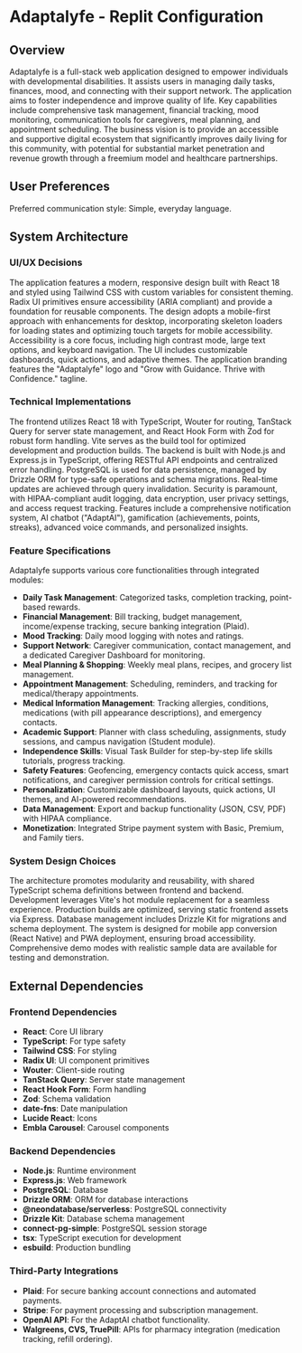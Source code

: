 # Adaptalyfe - Replit Configuration

## Overview
Adaptalyfe is a full-stack web application designed to empower individuals with developmental disabilities. It assists users in managing daily tasks, finances, mood, and connecting with their support network. The application aims to foster independence and improve quality of life. Key capabilities include comprehensive task management, financial tracking, mood monitoring, communication tools for caregivers, meal planning, and appointment scheduling. The business vision is to provide an accessible and supportive digital ecosystem that significantly improves daily living for this community, with potential for substantial market penetration and revenue growth through a freemium model and healthcare partnerships.

## User Preferences
Preferred communication style: Simple, everyday language.

## System Architecture

### UI/UX Decisions
The application features a modern, responsive design built with React 18 and styled using Tailwind CSS with custom variables for consistent theming. Radix UI primitives ensure accessibility (ARIA compliant) and provide a foundation for reusable components. The design adopts a mobile-first approach with enhancements for desktop, incorporating skeleton loaders for loading states and optimizing touch targets for mobile accessibility. Accessibility is a core focus, including high contrast mode, large text options, and keyboard navigation. The UI includes customizable dashboards, quick actions, and adaptive themes. The application branding features the "Adaptalyfe" logo and "Grow with Guidance. Thrive with Confidence." tagline.

### Technical Implementations
The frontend utilizes React 18 with TypeScript, Wouter for routing, TanStack Query for server state management, and React Hook Form with Zod for robust form handling. Vite serves as the build tool for optimized development and production builds. The backend is built with Node.js and Express.js in TypeScript, offering RESTful API endpoints and centralized error handling. PostgreSQL is used for data persistence, managed by Drizzle ORM for type-safe operations and schema migrations. Real-time updates are achieved through query invalidation. Security is paramount, with HIPAA-compliant audit logging, data encryption, user privacy settings, and access request tracking. Features include a comprehensive notification system, AI chatbot ("AdaptAI"), gamification (achievements, points, streaks), advanced voice commands, and personalized insights.

### Feature Specifications
Adaptalyfe supports various core functionalities through integrated modules:
- **Daily Task Management**: Categorized tasks, completion tracking, point-based rewards.
- **Financial Management**: Bill tracking, budget management, income/expense tracking, secure banking integration (Plaid).
- **Mood Tracking**: Daily mood logging with notes and ratings.
- **Support Network**: Caregiver communication, contact management, and a dedicated Caregiver Dashboard for monitoring.
- **Meal Planning & Shopping**: Weekly meal plans, recipes, and grocery list management.
- **Appointment Management**: Scheduling, reminders, and tracking for medical/therapy appointments.
- **Medical Information Management**: Tracking allergies, conditions, medications (with pill appearance descriptions), and emergency contacts.
- **Academic Support**: Planner with class scheduling, assignments, study sessions, and campus navigation (Student module).
- **Independence Skills**: Visual Task Builder for step-by-step life skills tutorials, progress tracking.
- **Safety Features**: Geofencing, emergency contacts quick access, smart notifications, and caregiver permission controls for critical settings.
- **Personalization**: Customizable dashboard layouts, quick actions, UI themes, and AI-powered recommendations.
- **Data Management**: Export and backup functionality (JSON, CSV, PDF) with HIPAA compliance.
- **Monetization**: Integrated Stripe payment system with Basic, Premium, and Family tiers.

### System Design Choices
The architecture promotes modularity and reusability, with shared TypeScript schema definitions between frontend and backend. Development leverages Vite's hot module replacement for a seamless experience. Production builds are optimized, serving static frontend assets via Express. Database management includes Drizzle Kit for migrations and schema deployment. The system is designed for mobile app conversion (React Native) and PWA deployment, ensuring broad accessibility. Comprehensive demo modes with realistic sample data are available for testing and demonstration.

## External Dependencies

### Frontend Dependencies
- **React**: Core UI library
- **TypeScript**: For type safety
- **Tailwind CSS**: For styling
- **Radix UI**: UI component primitives
- **Wouter**: Client-side routing
- **TanStack Query**: Server state management
- **React Hook Form**: Form handling
- **Zod**: Schema validation
- **date-fns**: Date manipulation
- **Lucide React**: Icons
- **Embla Carousel**: Carousel components

### Backend Dependencies
- **Node.js**: Runtime environment
- **Express.js**: Web framework
- **PostgreSQL**: Database
- **Drizzle ORM**: ORM for database interactions
- **@neondatabase/serverless**: PostgreSQL connectivity
- **Drizzle Kit**: Database schema management
- **connect-pg-simple**: PostgreSQL session storage
- **tsx**: TypeScript execution for development
- **esbuild**: Production bundling

### Third-Party Integrations
- **Plaid**: For secure banking account connections and automated payments.
- **Stripe**: For payment processing and subscription management.
- **OpenAI API**: For the AdaptAI chatbot functionality.
- **Walgreens, CVS, TruePill**: APIs for pharmacy integration (medication tracking, refill ordering).